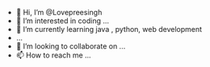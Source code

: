 - 👋 Hi, I’m @Lovepreesingh
- 👀 I’m interested in coding  ...
- 🌱 I’m currently learning java , python, web development
-  ...
- 💞️ I’m looking to collaborate on ...
- 📫 How to reach me ...

<!---
Lovepreesingh/Lovepreesingh is a ✨ special ✨ repository because its `README.md` (this file) appears on your GitHub profile.
You can click the Preview link to take a look at your changes.
--->

